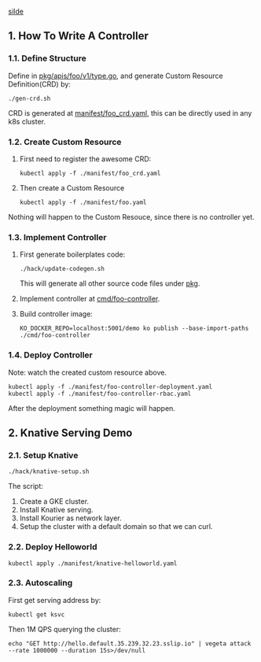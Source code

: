 [silde](https://docs.google.com/presentation/d/1eSl5V4ir4aezsOqHJ3eW7Ytc8Qc7YCcutH6tcl_e6E4/edit#slide=id.gf3c4a15969_0_55)

## 1. How To Write A Controller

### 1.1. Define Structure

Define in [pkg/apis/foo/v1/type.go](/pkg/apis/foo/v1/type.go), and generate Custom Resource Definition(CRD) by:

```shell
./gen-crd.sh
```

CRD is generated at [manifest/foo_crd.yaml](/manifest/foo_crd.yaml), this can be directly used in any k8s cluster.

### 1.2. Create Custom Resource

1. First need to register the awesome CRD:

    ```shell
    kubectl apply -f ./manifest/foo_crd.yaml
    ```

1. Then create a Custom Resource

    ```shell
    kubectl apply -f ./manifest/foo.yaml
    ```

Nothing will happen to the Custom Resouce, since there is no controller yet.

### 1.3. Implement Controller

1. First generate boilerplates code:

    ```shell
    ./hack/update-codegen.sh
    ```

    This will generate all other source code files under [pkg](/pkg).

1. Implement controller at [cmd/foo-controller](/cmd/foo-controller).

1. Build controller image:

    ```shell
    KO_DOCKER_REPO=localhost:5001/demo ko publish --base-import-paths ./cmd/foo-controller
    ```

### 1.4. Deploy Controller

Note: watch the created custom resource above.

```shell
kubectl apply -f ./manifest/foo-controller-deployment.yaml
kubectl apply -f ./manifest/foo-controller-rbac.yaml
```

After the deployment something magic will happen.


## 2. Knative Serving Demo

### 2.1. Setup Knative

```shell
./hack/knative-setup.sh
```

The script:
1. Create a GKE cluster.
1. Install Knative serving.
1. Install Kourier as network layer.
1. Setup the cluster with a default domain so that we can curl.

### 2.2. Deploy Helloworld

```shell
kubectl apply ./manifest/knative-helloworld.yaml
```

### 2.3. Autoscaling

First get serving address by:
```shell
kubectl get ksvc
```

Then 1M QPS querying the cluster:
```shell
echo "GET http://hello.default.35.239.32.23.sslip.io" | vegeta attack --rate 1000000 --duration 15s>/dev/null
```
